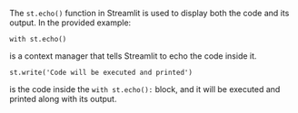The `st.echo()` function in Streamlit is used to display both the code and its output. In the provided example:

    with st.echo()
is a context manager that tells Streamlit to echo the code inside it.

    st.write('Code will be executed and printed')
is the code inside the `with st.echo():` block, and it will be executed and printed along with its output.